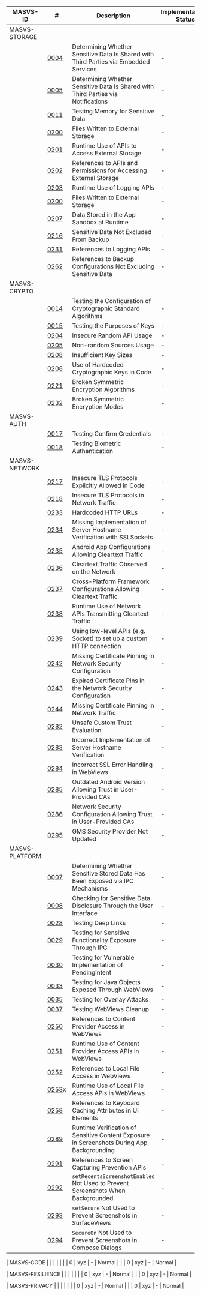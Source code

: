 | MASVS-ID | # | Description | Implementation-Status | MAS-Status |
|----------|----------|----------|----------|----------|
| MASVS-STORAGE |  |  |  |  |
|  | [0004](https://mas.owasp.org/MASTG/tests/android/MASVS-STORAGE/MASTG-TEST-0004/) | Determining Whether Sensitive Data Is Shared with Third Parties via Embedded Services | - | Updated Soon |
|  | [0005](https://mas.owasp.org/MASTG/tests/android/MASVS-STORAGE/MASTG-TEST-0005/) | Determining Whether Sensitive Data Is Shared with Third Parties via Notifications | - | Updated Soon |
|  | [0011](https://mas.owasp.org/MASTG/tests/android/MASVS-STORAGE/MASTG-TEST-0011/) | Testing Memory for Sensitive Data | - | Updated Soon |
|  | [0200](https://mas.owasp.org/MASTG/tests/android/MASVS-STORAGE/MASTG-TEST-0200/) | Files Written to External Storage | - | Normal |
|  | [0201](https://mas.owasp.org/MASTG/tests/android/MASVS-STORAGE/MASTG-TEST-0201/) | Runtime Use of APIs to Access External Storage | - | Normal |
|  | [0202](https://mas.owasp.org/MASTG/tests/android/MASVS-STORAGE/MASTG-TEST-0202/) | References to APIs and Permissions for Accessing External Storage | - | Normal |
|  | [0203](https://mas.owasp.org/MASTG/tests/android/MASVS-STORAGE/MASTG-TEST-0203/) | Runtime Use of Logging APIs | - | Normal |
|  | [0200](https://mas.owasp.org/MASTG/tests/android/MASVS-STORAGE/MASTG-TEST-0200/) | Files Written to External Storage | - | Normal |
|  | [0207](https://mas.owasp.org/MASTG/tests/android/MASVS-STORAGE/MASTG-TEST-0207/) | Data Stored in the App Sandbox at Runtime | - | Normal |
|  | [0216](https://mas.owasp.org/MASTG/tests/android/MASVS-STORAGE/MASTG-TEST-0216/) | Sensitive Data Not Excluded From Backup | - | Normal |
|  | [0231](https://mas.owasp.org/MASTG/tests/android/MASVS-STORAGE/MASTG-TEST-0231/) | References to Logging APIs | - | Normal |
|  | [0262](https://mas.owasp.org/MASTG/tests/android/MASVS-STORAGE/MASTG-TEST-0262/) | References to Backup Configurations Not Excluding Sensitive Data | - | Normal |
| MASVS-CRYPTO |  |  |  |  |
|  | [0014](https://mas.owasp.org/MASTG/tests/android/MASVS-CRYPTO/MASTG-TEST-0014/) | Testing the Configuration of Cryptographic Standard Algorithms | - | Updated Soon |
|  | [0015](https://mas.owasp.org/MASTG/tests/android/MASVS-CRYPTO/MASTG-TEST-0015/) | Testing the Purposes of Keys | - | Updated Soon |
|  | [0204](https://mas.owasp.org/MASTG/tests/android/MASVS-CRYPTO/MASTG-TEST-0204/) | Insecure Random API Usage | - | Normal |
|  | [0205](https://mas.owasp.org/MASTG/tests/android/MASVS-CRYPTO/MASTG-TEST-0205/) | Non-random Sources Usage | - | Normal |
|  | [0208](https://mas.owasp.org/MASTG/tests/android/MASVS-CRYPTO/MASTG-TEST-0208/) | Insufficient Key Sizes | - | Normal |
|  | [0208](https://mas.owasp.org/MASTG/tests/android/MASVS-CRYPTO/MASTG-TEST-0212/) | Use of Hardcoded Cryptographic Keys in Code | - | Normal |
|  | [0221](https://mas.owasp.org/MASTG/tests/android/MASVS-CRYPTO/MASTG-TEST-0221/) | Broken Symmetric Encryption Algorithms | - | Normal |
|  | [0232](https://mas.owasp.org/MASTG/tests/android/MASVS-CRYPTO/MASTG-TEST-0232/) | Broken Symmetric Encryption Modes | - | Normal |
| MASVS-AUTH |  |  |  |  |
|  | [0017](https://mas.owasp.org/MASTG/tests/android/MASVS-AUTH/MASTG-TEST-0017/) | Testing Confirm Credentials | - | Updated Soon |
|  | [0018](https://mas.owasp.org/MASTG/tests/android/MASVS-AUTH/MASTG-TEST-0018/) | Testing Biometric Authentication | - | Updated Soon |
| MASVS-NETWORK |  |  |  |  |
|  | [0217](https://mas.owasp.org/MASTG/tests/android/MASVS-NETWORK/MASTG-TEST-0217/) | Insecure TLS Protocols Explicitly Allowed in Code | - | Normal |
|  | [0218](https://mas.owasp.org/MASTG/tests/android/MASVS-NETWORK/MASTG-TEST-0218/) | Insecure TLS Protocols in Network Traffic | - | Normal |
|  | [0233](https://mas.owasp.org/MASTG/tests/android/MASVS-NETWORK/MASTG-TEST-0233/) | Hardcoded HTTP URLs | - | Normal |
|  | [0234](https://mas.owasp.org/MASTG/tests/android/MASVS-NETWORK/MASTG-TEST-0234/) | Missing Implementation of Server Hostname Verification with SSLSockets | - | Normal |
|  | [0235](https://mas.owasp.org/MASTG/tests/android/MASVS-NETWORK/MASTG-TEST-0235/) | Android App Configurations Allowing Cleartext Traffic | - | Normal |
|  | [0236](https://mas.owasp.org/MASTG/tests/android/MASVS-NETWORK/MASTG-TEST-0236/) | Cleartext Traffic Observed on the Network | - | Normal |
|  | [0237](https://mas.owasp.org/MASTG/tests/android/MASVS-NETWORK/MASTG-TEST-0237/) | Cross-Platform Framework Configurations Allowing Cleartext Traffic | - | MISSING IMPLEMENTATION |
|  | [0238](https://mas.owasp.org/MASTG/tests/android/MASVS-NETWORK/MASTG-TEST-0238/) | Runtime Use of Network APIs Transmitting Cleartext Traffic | - | MISSING IMPLEMENTATION |
|  | [0239](https://mas.owasp.org/MASTG/tests/android/MASVS-NETWORK/MASTG-TEST-0239/) | Using low-level APIs (e.g. Socket) to set up a custom HTTP connection | - | MISSING IMPLEMENTATION |
|  | [0242](https://mas.owasp.org/MASTG/tests/android/MASVS-NETWORK/MASTG-TEST-0242/) | Missing Certificate Pinning in Network Security Configuration | - | Normal |
|  | [0243](https://mas.owasp.org/MASTG/tests/android/MASVS-NETWORK/MASTG-TEST-0243/) | Expired Certificate Pins in the Network Security Configuration | - | Normal |
|  | [0244](https://mas.owasp.org/MASTG/tests/android/MASVS-NETWORK/MASTG-TEST-0244/) | Missing Certificate Pinning in Network Traffic | - | Normal |
|  | [0282](https://mas.owasp.org/MASTG/tests/android/MASVS-NETWORK/MASTG-TEST-0282/) | Unsafe Custom Trust Evaluation | - | Normal |
|  | [0283](https://mas.owasp.org/MASTG/tests/android/MASVS-NETWORK/MASTG-TEST-0283/) | Incorrect Implementation of Server Hostname Verification | - | Normal |
|  | [0284](https://mas.owasp.org/MASTG/tests/android/MASVS-NETWORK/MASTG-TEST-0284/) | Incorrect SSL Error Handling in WebViews | - | Normal |
|  | [0285](https://mas.owasp.org/MASTG/tests/android/MASVS-NETWORK/MASTG-TEST-0285/) | Outdated Android Version Allowing Trust in User-Provided CAs | - | Normal |
|  | [0286](https://mas.owasp.org/MASTG/tests/android/MASVS-NETWORK/MASTG-TEST-0286/) | Network Security Configuration Allowing Trust in User-Provided CAs | - | Normal |
|  | [0295](https://mas.owasp.org/MASTG/tests/android/MASVS-NETWORK/MASTG-TEST-0295/) | GMS Security Provider Not Updated | - | Normal |
| MASVS-PLATFORM |  |  |  |  |
|  | [0007](https://mas.owasp.org/MASTG/tests/android/MASVS-PLATFORM/MASTG-TEST-0007/) | Determining Whether Sensitive Stored Data Has Been Exposed via IPC Mechanisms | - | Normal |
|  | [0008](https://mas.owasp.org/MASTG/tests/android/MASVS-PLATFORM/MASTG-TEST-0008/) | Checking for Sensitive Data Disclosure Through the User Interface | - | Normal |
|  | [0028](https://mas.owasp.org/MASTG/tests/android/MASVS-PLATFORM/MASTG-TEST-0028/) | Testing Deep Links | - | Updated Soon |
|  | [0029](https://mas.owasp.org/MASTG/tests/android/MASVS-PLATFORM/MASTG-TEST-0029/) | Testing for Sensitive Functionality Exposure Through IPC | - | Updated Soon |
|  | [0030](https://mas.owasp.org/MASTG/tests/android/MASVS-PLATFORM/MASTG-TEST-0030/) | Testing for Vulnerable Implementation of PendingIntent | - | Updated Soon |
|  | [0033](https://mas.owasp.org/MASTG/tests/android/MASVS-PLATFORM/MASTG-TEST-0033/) | Testing for Java Objects Exposed Through WebViews | - | Updated Soon |
|  | [0035](https://mas.owasp.org/MASTG/tests/android/MASVS-PLATFORM/MASTG-TEST-0035/) | Testing for Overlay Attacks | - | Updated Soon |
|  | [0037](https://mas.owasp.org/MASTG/tests/android/MASVS-PLATFORM/MASTG-TEST-0037/) | Testing WebViews Cleanup | - | Updated Soon |
|  | [0250](https://mas.owasp.org/MASTG/tests/android/MASVS-PLATFORM/MASTG-TEST-0250/) | References to Content Provider Access in WebViews | - | Normal |
|  | [0251](https://mas.owasp.org/MASTG/tests/android/MASVS-PLATFORM/MASTG-TEST-0251/) | Runtime Use of Content Provider Access APIs in WebViews | - | Normal |
|  | [0252](https://mas.owasp.org/MASTG/tests/android/MASVS-PLATFORM/MASTG-TEST-0252/) | References to Local File Access in WebViews | - | Normal |
|  | [0253](https://mas.owasp.org/MASTG/tests/android/MASVS-PLATFORM/MASTG-TEST-0253/)x | Runtime Use of Local File Access APIs in WebViews | - | Normal |
|  | [0258](https://mas.owasp.org/MASTG/tests/android/MASVS-PLATFORM/MASTG-TEST-0258/) | References to Keyboard Caching Attributes in UI Elements | - | Normal |
|  | [0289](https://mas.owasp.org/MASTG/tests/android/MASVS-PLATFORM/MASTG-TEST-0289/) | Runtime Verification of Sensitive Content Exposure in Screenshots During App Backgrounding | - | Normal |
|  | [0291](https://mas.owasp.org/MASTG/tests/android/MASVS-PLATFORM/MASTG-TEST-0291/) | References to Screen Capturing Prevention APIs | - | Normal |
|  | [0292](https://mas.owasp.org/MASTG/tests/android/MASVS-PLATFORM/MASTG-TEST-0292/) | `setRecentsScreenshotEnabled` Not Used to Prevent Screenshots When Backgrounded | - | MISSING IMPLEMENTATION |
|  | [0293](https://mas.owasp.org/MASTG/tests/android/MASVS-PLATFORM/MASTG-TEST-0293/) | `setSecure` Not Used to Prevent Screenshots in SurfaceViews | - | MISSING IMPLEMENTATION |
|  | [0294](https://mas.owasp.org/MASTG/tests/android/MASVS-PLATFORM/MASTG-TEST-0294/) | `SecureOn` Not Used to Prevent Screenshots in Compose Dialogs | - | MISSING IMPLEMENTATION |


| MASVS-CODE |  |  |  |  |
|  | 0 | xyz | - | Normal |
|  | 0 | xyz | - | Normal |

| MASVS-RESILIENCE |  |  |  |  |
|  | 0 | xyz | - | Normal |
|  | 0 | xyz | - | Normal |

| MASVS-PRIVACY |  |  |  |  |
|  | 0 | xyz | - | Normal |
|  | 0 | xyz | - | Normal |

